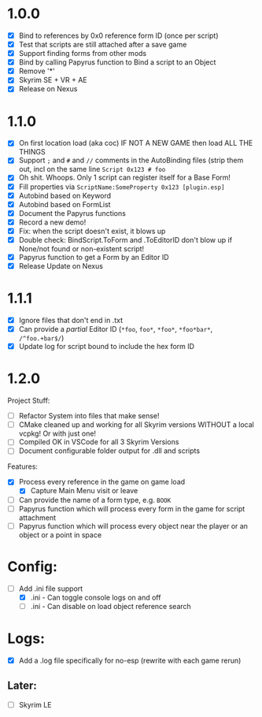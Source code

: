 # 1.0.0

- [x] Bind to references by 0x0 reference form ID (once per script)
- [x] Test that scripts are still attached after a save game
- [x] Support finding forms from other mods
- [x] Bind by calling Papyrus function to Bind a script to an Object
- [x] Remove '*'
- [x] Skyrim SE + VR + AE
- [x] Release on Nexus

# 1.1.0

- [x] On first location load (aka coc) IF NOT A NEW GAME then load ALL THE THINGS
- [x] Support `;` and `#` and `//` comments in the AutoBinding files (strip them out, incl on the same line `Script 0x123 # foo`
- [x] Oh shit. Whoops. Only 1 script can register itself for a Base Form!
- [x] Fill properties via `ScriptName:SomeProperty 0x123 [plugin.esp]`
- [x] Autobind based on Keyword
- [x] Autobind based on FormList
- [x] Document the Papyrus functions
- [x] Record a new demo!
- [x] Fix: when the script doesn't exist, it blows up
- [x] Double check: BindScript.ToForm and .ToEditorID don't blow up if None/not found or non-existent script!
- [x] Papyrus function to get a Form by an Editor ID
- [x] Release Update on Nexus

# 1.1.1

- [x] Ignore files that don't end in .txt
- [x] Can provide a *partial* Editor ID (`*foo`, `foo*`, `*foo*`, `*foo*bar*`, `/^foo.+bar$/`)
- [x] Update log for script bound to include the hex form ID

# 1.2.0

Project Stuff:
- [ ] Refactor System into files that make sense!
- [ ] CMake cleaned up and working for all Skyrim versions WITHOUT a local vcpkg! Or with just one!
- [ ] Compiled OK in VSCode for all 3 Skyrim Versions
- [ ] Document configurable folder output for .dll and scripts

Features:
- [x] Process every reference in the game on game load
  - [x] Capture Main Menu visit or leave
- [ ] Can provide the name of a form type, e.g. `BOOK`
- [ ] Papyrus function which will process every form in the game for script attachment
- [ ] Papyrus function which will process every object near the player or an object or a point in space

# Config:
- [ ] Add .ini file support
  - [x] .ini - Can toggle console logs on and off
  - [ ] .ini - Can disable on load object reference search

# Logs:
- [x] Add a .log file specifically for no-esp (rewrite with each game rerun) 

## Later:
- [ ] Skyrim LE

